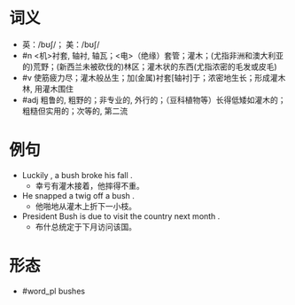 # 词义
- 英：/bʊʃ/； 美：/bʊʃ/
- #n <机>衬套, 轴衬, 轴瓦；<电>（绝缘）套管；灌木；(尤指非洲和澳大利亚的)荒野；(新西兰未被砍伐的)林区；灌木状的东西(尤指浓密的毛发或皮毛)
- #v 使筋疲力尽；灌木般丛生；加(金属)衬套[轴衬]于；浓密地生长；形成灌木林, 用灌木围住
- #adj 粗鲁的, 粗野的；非专业的, 外行的；（豆科植物等）长得低矮如灌木的；粗糙但实用的；次等的, 第二流
# 例句
- Luckily , a bush broke his fall .
	- 幸亏有灌木接着，他摔得不重。
- He snapped a twig off a bush .
	- 他啪地从灌木上折下一小枝。
- President Bush is due to visit the country next month .
	- 布什总统定于下月访问该国。
# 形态
- #word_pl bushes
